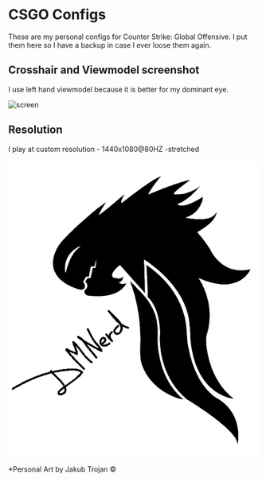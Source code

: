 # CSGO Configs

These are my personal configs for Counter Strike: Global Offensive. I put them here so I have a backup in case I ever loose them again.

## Crosshair and Viewmodel screenshot

I use left hand viewmodel because it is better for my dominant eye. 

![screen](https://i.imgur.com/bw5GrVd.jpg)

## Resolution

I play at custom resolution - 1440x1080@80HZ -stretched 

![Signature](https://github.com/DMNerd/CSGO_Configs/blob/master/DMNerd.png)

*Personal Art by Jakub Trojan ©
